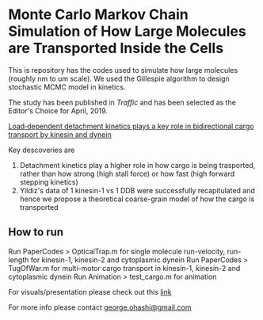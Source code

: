 # Monte Carlo Markov Chain Simulation of How Large Molecules are Transported Inside the Cells 

This is repository has the codes used to simulate how large molecules (roughly nm to um scale). We used the Gillespie algorithm to design stochastic MCMC model in kinetics. 

The study has been published in *Traffic* and has been selected as the Editor's Choice for April, 2019. 

[Load‐dependent detachment kinetics plays a key role in bidirectional cargo transport by kinesin and dynein](https://onlinelibrary.wiley.com/doi/full/10.1111/tra.12639)

Key descoveries are 
1. Detachment kinetics play a higher role in how cargo is being trasported, rather than how strong (high stall force) or how fast (high forward stepping kinetics)
2. Yildiz's data of 1 kinesin-1 vs 1 DDB were successfully recapitulated and hence we propose a theoretical coarse-grain model of how the cargo is transported



## How to run

Run PaperCodes > OpticalTrap.m for single molecule run-velocity, run-length for kinesin-1, kinesin-2 and cytoplasmic dynein
Run PaperCodes > TugOfWar.m for multi-motor cargo transport in kinesin-1, kinesin-2 and cytoplasmic dynein
Run Animation > test_cargo.m for animation

For visuals/presentation please check out this [link](https://docs.google.com/presentation/d/1deDom1l2jmYkOxjQe5uOUbkkLrrGXNAc-oXJMULMTSo/edit?usp=sharing)


For more info please contact george.ohashi@gmail.com






  
